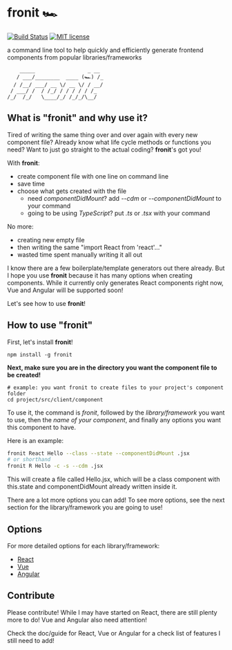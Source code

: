 # fronit 🏎️

[![Build Status](https://travis-ci.org/orenJim/fronit.svg?branch=master)](https://travis-ci.org/orenJim/fronit)
[![MIT license](http://img.shields.io/badge/license-MIT-brightgreen.svg)](http://opensource.org/licenses/MIT)

a command line tool to help quickly and efficiently generate frontend components from popular libraries/frameworks
<!-- [![Coverage Status](https://coveralls.io/repos/github/orenJim/fronit/badge.svg?branch=master)](https://coveralls.io/github/orenJim/fronit?branch=master) -->

        _____                 _ __ 
       / ___/________  ____ (🏎️) /_
      / /__/ ___/ __ \/ __ \/ / __/
     / ___/ /  / /_/ / / / / / /_  
    /_/  /_/   \____/_/ /_/_/\__/  
                              
## What is "fronit" and why use it?
<!-- **front-end** + **initalize** = **fronit** -->

Tired of writing the same thing over and over again with every new component file? Already know what life cycle methods or functions you need? Want to just go straight to the actual coding? **fronit**'s got you!

With **fronit**:
* create component file with one line on command line
* save time
* choose what gets created with the file
  * need *componentDidMount*? add *--cdm* or *--componentDidMount* to your command
  * going to be using *TypeScript*? put *.ts* or *.tsx* with your command

No more:
* creating new empty file
* then writing the same "import React from 'react'..."
* wasted time spent manually writing it all out

I know there are a few boilerplate/template generators out there already. But I hope you use **fronit** because it has many options when creating components. While it currently only generates React components right now, Vue and Angular will be supported soon!

Let's see how to use **fronit**!

## How to use "fronit"
First, let's install **fronit**!
```shell
npm install -g fronit
```
**Next, make sure you are in the directory you want the component file to be created!**
```shell
# example: you want fronit to create files to your project's component folder
cd project/src/client/component
```
To use it, the command is *fronit*, followed by the *library/framework* you want to use, then the *name of your component*, and finally any options you want this component to have.

Here is an example:
```sh
fronit React Hello --class --state --componentDidMount .jsx
# or shorthand
fronit R Hello -c -s --cdm .jsx
```
This will create a file called Hello.jsx, which will be a class component with this.state and componentDidMount already written inside it.

There are a lot more options you can add! To see more options, see the next section for the library/framework you are going to use!

## Options
For more detailed options for each library/framework:
* [React](react.md)
* [Vue](vue.md)
* [Angular](angular.md)

## Contribute
Please contribute! While I may have started on React, there are still plenty more to do! Vue and Angular also need attention!

Check the doc/guide for React, Vue or Angular for a check list of features I still need to add!

